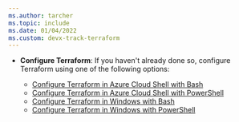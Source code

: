 ```yaml
---
ms.author: tarcher
ms.topic: include
ms.date: 01/04/2022
ms.custom: devx-track-terraform
---
```


- **Configure Terraform**: If you haven't already done so, configure Terraform using one of the following options:

    - [Configure Terraform in Azure Cloud Shell with Bash](../get-started-cloud-shell-bash.md)
    - [Configure Terraform in Azure Cloud Shell with PowerShell](../get-started-cloud-shell-powershell.md)
    - [Configure Terraform in Windows with Bash](../get-started-windows-bash.md)
    - [Configure Terraform in Windows with PowerShell](../get-started-windows-powershell.md)
